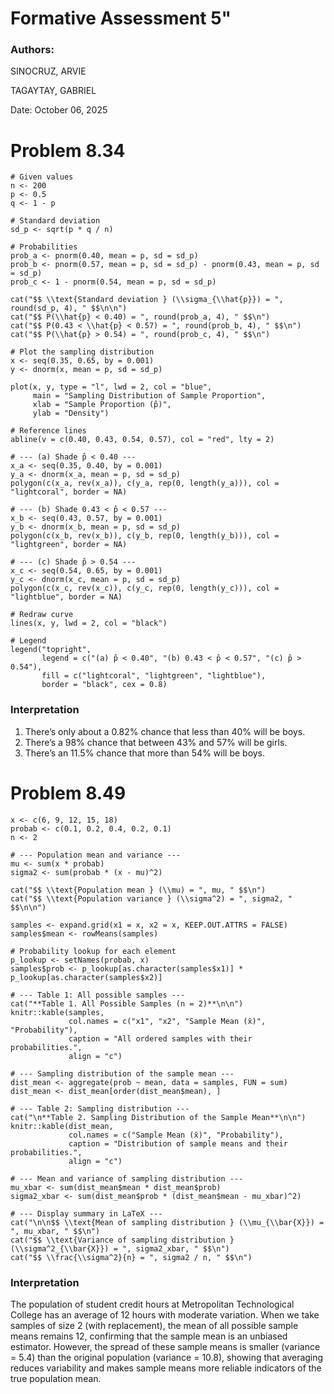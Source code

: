 
# Formative Assessment 5"

### Authors: 

SINOCRUZ, ARVIE

TAGAYTAY, GABRIEL

Date: October 06, 2025



# Problem 8.34
```{r results='asis'}
# Given values
n <- 200
p <- 0.5
q <- 1 - p

# Standard deviation
sd_p <- sqrt(p * q / n)

# Probabilities
prob_a <- pnorm(0.40, mean = p, sd = sd_p)
prob_b <- pnorm(0.57, mean = p, sd = sd_p) - pnorm(0.43, mean = p, sd = sd_p)
prob_c <- 1 - pnorm(0.54, mean = p, sd = sd_p)

cat("$$ \\text{Standard deviation } (\\sigma_{\\hat{p}}) = ", round(sd_p, 4), " $$\n\n")
cat("$$ P(\\hat{p} < 0.40) = ", round(prob_a, 4), " $$\n")
cat("$$ P(0.43 < \\hat{p} < 0.57) = ", round(prob_b, 4), " $$\n")
cat("$$ P(\\hat{p} > 0.54) = ", round(prob_c, 4), " $$\n")

# Plot the sampling distribution
x <- seq(0.35, 0.65, by = 0.001)
y <- dnorm(x, mean = p, sd = sd_p)

plot(x, y, type = "l", lwd = 2, col = "blue",
     main = "Sampling Distribution of Sample Proportion",
     xlab = "Sample Proportion (p̂)",
     ylab = "Density")

# Reference lines
abline(v = c(0.40, 0.43, 0.54, 0.57), col = "red", lty = 2)

# --- (a) Shade p̂ < 0.40 ---
x_a <- seq(0.35, 0.40, by = 0.001)
y_a <- dnorm(x_a, mean = p, sd = sd_p)
polygon(c(x_a, rev(x_a)), c(y_a, rep(0, length(y_a))), col = "lightcoral", border = NA)

# --- (b) Shade 0.43 < p̂ < 0.57 ---
x_b <- seq(0.43, 0.57, by = 0.001)
y_b <- dnorm(x_b, mean = p, sd = sd_p)
polygon(c(x_b, rev(x_b)), c(y_b, rep(0, length(y_b))), col = "lightgreen", border = NA)

# --- (c) Shade p̂ > 0.54 ---
x_c <- seq(0.54, 0.65, by = 0.001)
y_c <- dnorm(x_c, mean = p, sd = sd_p)
polygon(c(x_c, rev(x_c)), c(y_c, rep(0, length(y_c))), col = "lightblue", border = NA)

# Redraw curve
lines(x, y, lwd = 2, col = "black")

# Legend
legend("topright",
       legend = c("(a) p̂ < 0.40", "(b) 0.43 < p̂ < 0.57", "(c) p̂ > 0.54"),
       fill = c("lightcoral", "lightgreen", "lightblue"),
       border = "black", cex = 0.8)
```

### Interpretation
1. There’s only about a 0.82% chance that less than 40% will be boys.
2. There’s a 98% chance that between 43% and 57% will be girls.
3. There’s an 11.5% chance that more than 54% will be boys.

# Problem 8.49
```{r results='asis', message=FALSE}
x <- c(6, 9, 12, 15, 18)
probab <- c(0.1, 0.2, 0.4, 0.2, 0.1)
n <- 2

# --- Population mean and variance ---
mu <- sum(x * probab)
sigma2 <- sum(probab * (x - mu)^2)

cat("$$ \\text{Population mean } (\\mu) = ", mu, " $$\n")
cat("$$ \\text{Population variance } (\\sigma^2) = ", sigma2, " $$\n\n")

samples <- expand.grid(x1 = x, x2 = x, KEEP.OUT.ATTRS = FALSE)
samples$mean <- rowMeans(samples)

# Probability lookup for each element
p_lookup <- setNames(probab, x)
samples$prob <- p_lookup[as.character(samples$x1)] * p_lookup[as.character(samples$x2)]

# --- Table 1: All possible samples ---
cat("**Table 1. All Possible Samples (n = 2)**\n\n")
knitr::kable(samples,
             col.names = c("x1", "x2", "Sample Mean (x̄)", "Probability"),
             caption = "All ordered samples with their probabilities.",
             align = "c")

# --- Sampling distribution of the sample mean ---
dist_mean <- aggregate(prob ~ mean, data = samples, FUN = sum)
dist_mean <- dist_mean[order(dist_mean$mean), ]

# --- Table 2: Sampling distribution ---
cat("\n**Table 2. Sampling Distribution of the Sample Mean**\n\n")
knitr::kable(dist_mean,
             col.names = c("Sample Mean (x̄)", "Probability"),
             caption = "Distribution of sample means and their probabilities.",
             align = "c")

# --- Mean and variance of sampling distribution ---
mu_xbar <- sum(dist_mean$mean * dist_mean$prob)
sigma2_xbar <- sum(dist_mean$prob * (dist_mean$mean - mu_xbar)^2)

# --- Display summary in LaTeX ---
cat("\n\n$$ \\text{Mean of sampling distribution } (\\mu_{\\bar{X}}) = ", mu_xbar, " $$\n")
cat("$$ \\text{Variance of sampling distribution } (\\sigma^2_{\\bar{X}}) = ", sigma2_xbar, " $$\n")
cat("$$ \\frac{\\sigma^2}{n} = ", sigma2 / n, " $$\n")
```

### Interpretation
The population of student credit hours at Metropolitan Technological College has an average of 12 hours with moderate variation.
When we take samples of size 2 (with replacement), the mean of all possible sample means remains 12, confirming that the sample mean is an unbiased estimator.
However, the spread of these sample means is smaller (variance = 5.4) than the original population (variance = 10.8), showing that averaging reduces variability and makes sample means more reliable indicators of the true population mean.
